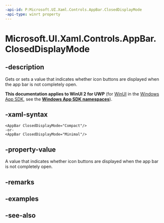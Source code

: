 ```yaml
---
-api-id: P:Microsoft.UI.Xaml.Controls.AppBar.ClosedDisplayMode
-api-type: winrt property
---
```


<!-- Property syntax
public Windows.UI.Xaml.Controls.AppBarClosedDisplayMode ClosedDisplayMode { get;  set; }
-->

# Microsoft.UI.Xaml.Controls.AppBar.ClosedDisplayMode

## -description
Gets or sets a value that indicates whether icon buttons are displayed when the app bar is not completely open.

**This documentation applies to WinUI 2 for UWP** (for [WinUI](/windows/apps/winui/winui3/) in the [Windows App SDK](/windows/apps/windows-app-sdk/), see the **[Windows App SDK namespaces](/windows/windows-app-sdk/api/winrt/)**).

## -xaml-syntax
```xaml
<AppBar ClosedDisplayMode="Compact"/>
-or-
<AppBar ClosedDisplayMode="Minimal"/>
```


## -property-value
A value that indicates whether icon buttons are displayed when the app bar is not completely open.

## -remarks

## -examples

## -see-also
